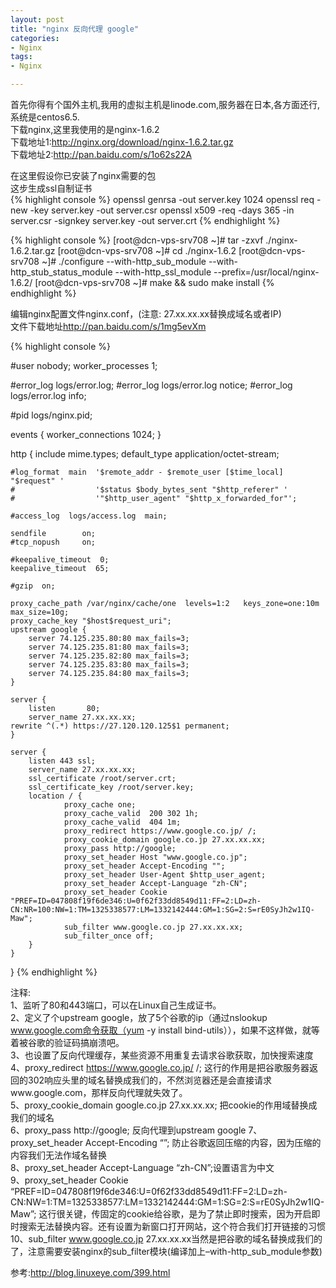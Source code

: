```yaml
---
layout: post
title: "nginx 反向代理 google"
categories:
- Nginx
tags:
- Nginx 

--- 
```


首先你得有个国外主机,我用的虚拟主机是linode.com,服务器在日本,各方面还行,系统是centos6.5.  
下载nginx,这里我使用的是nginx-1.6.2  
下载地址1:<http://nginx.org/download/nginx-1.6.2.tar.gz>  
下载地址2:<http://pan.baidu.com/s/1o62s22A>

在这里假设你已安装了nginx需要的包  
这步生成ssl自制证书  
{% highlight console %}
openssl genrsa -out server.key 1024
openssl req -new -key server.key -out server.csr
openssl x509 -req -days 365 -in server.csr -signkey server.key -out server.crt
{% endhighlight %}

{% highlight console %}
[root@dcn-vps-srv708 ~]# tar -zxvf ./nginx-1.6.2.tar.gz
[root@dcn-vps-srv708 ~]# cd ./nginx-1.6.2
[root@dcn-vps-srv708 ~]# ./configure --with-http_sub_module --with-http_stub_status_module --with-http_ssl_module --prefix=/usr/local/nginx-1.6.2/
[root@dcn-vps-srv708 ~]# make && sudo make install 
{% endhighlight %}

编辑nginx配置文件nginx.conf，(注意: 27.xx.xx.xx替换成域名或者IP)  
文件下载地址<http://pan.baidu.com/s/1mg5evXm>  

{% highlight console %}

#user  nobody;
worker_processes  1;

#error_log  logs/error.log;
#error_log  logs/error.log  notice;
#error_log  logs/error.log  info;

#pid        logs/nginx.pid;


events {
    worker_connections  1024;
}


http {
    include       mime.types;
    default_type  application/octet-stream;

    #log_format  main  '$remote_addr - $remote_user [$time_local] "$request" '
    #                  '$status $body_bytes_sent "$http_referer" '
    #                  '"$http_user_agent" "$http_x_forwarded_for"';

    #access_log  logs/access.log  main;

    sendfile        on;
    #tcp_nopush     on;

    #keepalive_timeout  0;
    keepalive_timeout  65;

    #gzip  on;

    proxy_cache_path /var/nginx/cache/one  levels=1:2   keys_zone=one:10m max_size=10g;
    proxy_cache_key "$host$request_uri";
    upstream google {
		server 74.125.235.80:80 max_fails=3;
		server 74.125.235.81:80 max_fails=3;
		server 74.125.235.82:80 max_fails=3;
		server 74.125.235.83:80 max_fails=3;
		server 74.125.235.84:80 max_fails=3;
    }

    server {
        listen       80;
        server_name 27.xx.xx.xx;
	rewrite ^(.*) https://27.120.120.125$1 permanent;
    }
    
    server {
        listen 443 ssl;
        server_name 27.xx.xx.xx;
        ssl_certificate /root/server.crt;
        ssl_certificate_key /root/server.key;
        location / {
                proxy_cache one;
                proxy_cache_valid  200 302 1h;
                proxy_cache_valid  404 1m;
                proxy_redirect https://www.google.co.jp/ /;
                proxy_cookie_domain google.co.jp 27.xx.xx.xx;
                proxy_pass http://google;
                proxy_set_header Host "www.google.co.jp";
                proxy_set_header Accept-Encoding "";
                proxy_set_header User-Agent $http_user_agent;
                proxy_set_header Accept-Language "zh-CN";
                proxy_set_header Cookie "PREF=ID=047808f19f6de346:U=0f62f33dd8549d11:FF=2:LD=zh-CN:NR=100:NW=1:TM=1325338577:LM=1332142444:GM=1:SG=2:S=rE0SyJh2w1IQ-Maw";
                sub_filter www.google.co.jp 27.xx.xx.xx;
                sub_filter_once off; 
	    }
    }
}
{% endhighlight %}

注释:  
1、监听了80和443端口，可以在Linux自己生成证书。  
2、定义了个upstream google，放了5个谷歌的ip（通过nslookup www.google.com命令获取（yum -y install bind-utils）），如果不这样做，就等着被谷歌的验证码搞崩溃吧。   
3、也设置了反向代理缓存，某些资源不用重复去请求谷歌获取，加快搜索速度  
4、proxy_redirect https://www.google.co.jp/ /; 这行的作用是把谷歌服务器返回的302响应头里的域名替换成我们的，不然浏览器还是会直接请求www.google.com，那样反向代理就失效了。  
5、proxy_cookie_domain google.co.jp 27.xx.xx.xx; 把cookie的作用域替换成我们的域名  
6、proxy_pass http://google; 反向代理到upstream google
7、proxy_set_header Accept-Encoding “”; 防止谷歌返回压缩的内容，因为压缩的内容我们无法作域名替换  
8、proxy_set_header Accept-Language “zh-CN”;设置语言为中文  
9、proxy_set_header Cookie   “PREF=ID=047808f19f6de346:U=0f62f33dd8549d11:FF=2:LD=zh-CN:NW=1:TM=1325338577:LM=1332142444:GM=1:SG=2:S=rE0SyJh2w1IQ-Maw”; 这行很关键，传固定的cookie给谷歌，是为了禁止即时搜索，因为开启即时搜索无法替换内容。还有设置为新窗口打开网站，这个符合我们打开链接的习惯  
10、sub_filter www.google.co.jp 27.xx.xx.xx当然是把谷歌的域名替换成我们的了，注意需要安装nginx的sub_filter模块(编译加上–with-http_sub_module参数)  

参考:<http://blog.linuxeye.com/399.html>
